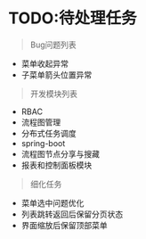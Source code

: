 # TODO:待处理任务

> Bug问题列表

- 菜单收起异常
- 子菜单箭头位置异常

> 开发模块列表

- RBAC
- 流程图管理
- 分布式任务调度
- spring-boot
- 流程图节点分享与搜藏
- 报表和控制面板模块

> 细化任务

- 菜单选中问题优化
- 列表跳转返回后保留分页状态
- 界面缩放后保留顶部菜单